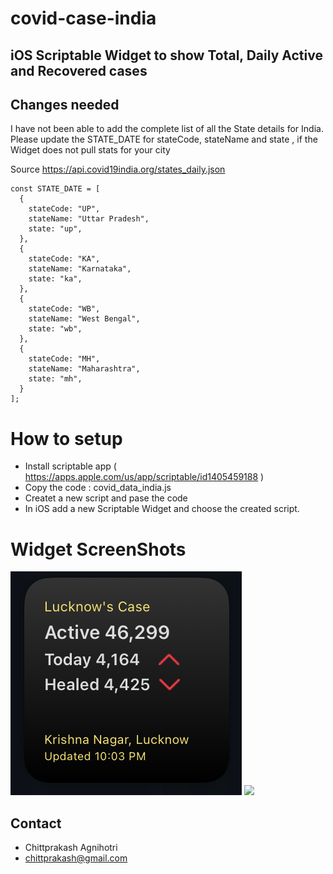 # covid-case-india
## iOS Scriptable Widget to show Total, Daily Active and Recovered cases

## Changes needed 
I have not been able to add the complete list of all the State details for India. 
Please update the STATE_DATE for stateCode, stateName and state , if the Widget does not pull stats for your city

Source
https://api.covid19india.org/states_daily.json

    const STATE_DATE = [
      {
        stateCode: "UP",
        stateName: "Uttar Pradesh",
        state: "up",
      },
      {
        stateCode: "KA",
        stateName: "Karnataka",
        state: "ka",
      },
      {
        stateCode: "WB",
        stateName: "West Bengal",
        state: "wb",
      },
      {
        stateCode: "MH",
        stateName: "Maharashtra",
        state: "mh",
      }
    ];

# How to setup
- Install scriptable app ( https://apps.apple.com/us/app/scriptable/id1405459188 )
- Copy the code : covid_data_india.js
- Createt a new script and pase the code 
- In iOS add a new Scriptable Widget and choose the created script.

# Widget ScreenShots

<img src="https://raw.githubusercontent.com/Chittprakash/covid-case-india/main/Screen%20Shot%202021-04-29%20at%2010.04.37%20PM.png">
<img src="https://github.com/Chittprakash/covid-case-india/blob/main/IMG_1890.PNG?raw=true">

## Contact
- Chittprakash Agnihotri
- chittprakash@gmail.com
